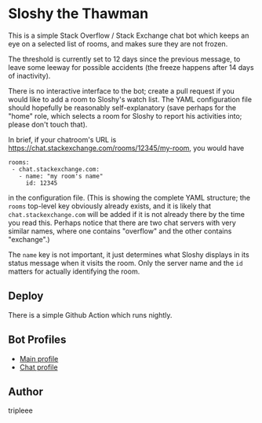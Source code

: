 # Sloshy the Thawman

This is a simple Stack Overflow / Stack Exchange chat bot
which keeps an eye on a selected list of rooms,
and makes sure they are not frozen.

The threshold is currently set to 12 days since the previous message,
to leave some leeway for possible accidents
(the freeze happens after 14 days of inactivity).

There is no interactive interface to the bot;
create a pull request if you would like to add a room
to Sloshy's watch list.
The YAML configuration file should hopefully be
reasonably self-explanatory
(save perhaps for the "home" role, which selects a room
for Sloshy to report his activities into;
please don't touch that).

In brief, if your chatroom's URL is
https://chat.stackexchange.com/rooms/12345/my-room,
you would have
```
rooms:
 - chat.stackexchange.com:
   - name: "my room's name"
     id: 12345
```
in the configuration file.
(This is showing the complete YAML structure;
the `rooms` top-level key obviously already exists,
and it is likely that `chat.stackexchange.com`
will be added if it is not already there by the time you read this.
Perhaps notice that there are two chat servers
with very similar names,
where one contains "overflow" and the other contains "exchange".)

The `name` key is not important,
it just determines what Sloshy displays
in its status message
when it visits the room.
Only the server name and the `id` matters
for actually identifying the room.


## Deploy

There is a simple Github Action which runs nightly.


## Bot Profiles

* [Main profile](https://stackoverflow.com/users/16115299/sloshy)
* [Chat profile](https://chat.stackoverflow.com/users/16115299/sloshy)


## Author

tripleee

